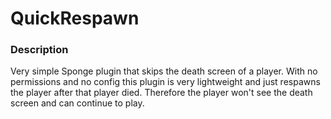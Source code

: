 # QuickRespawn

### Description

Very simple Sponge plugin that skips the death screen of a player. With no permissions and no config this plugin is very 
lightweight and just respawns the player after that player died. Therefore the player won't see the death screen and
can continue to play.
